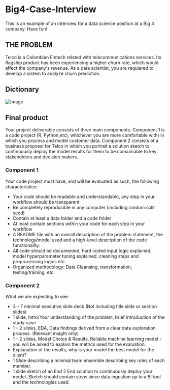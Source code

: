 # Big4-Case-Interview
This is an example of an interview for a data science position at a Big 4 company. Have fun!
## THE PROBLEM
Telco is a Colombian Fintech related with telecommunications services. Its flagship product has been experiencing a higher churn rate, which would affect the company's revenue.
As a data scientist, you are requiered to develop a sistem to analyze churn prediction.
## Dictionary
![image](https://github.com/user-attachments/assets/af01b77a-90f8-4ac8-acb9-422b8faa8f8a)
## Final product
Your project deliverable consists of three main components. Component 1 is a code project (R, Python,etc), whichever you are more comfortable with) in which you process and model customer data. Component 2 consists of a business proposal for Telco in which you portrait a solution sketch to continuously deploy the model results for them to be consumable to key stakeholders and decision makers. 
### Component 1
Your code project must have, and will be evaluated as such, the following characteristics:
* Your code should be readable and understandable, any step in your workflow should be transparent
* Be completely reproducible in any computer (including random split seed)
* Contain at least a data folder and a code folder
* At least contain sections within your code for each step in your workflow
* A README file with an overall description of the problem statement, the technology/model used and a high-level description of the code functionality.
* All code should be documented, hard coded input logic explained, model hyperparameter tuning explained, cleaning steps and preprocessing logics etc.
* Organized methodology: Data Cleansing, transformation, testing/training, etc.
### Component 2
What we are expecting to see:
* 3 – 7 minimal executive slide deck (Not including title slide or section slides)
* 1 slide, Intro/Your understanding of the problem, brief introduction of the study case
* 1 – 2 slides, EDA, Data findings derived from a clear data exploration process. (Relevant insight only)
* 1 – 2 slides, Model Choice & Results, Reliable machine learning model - you will be asked to explain the metrics used for the evaluation.
* Explanation of the results, why is your model the best model for the client?
* 1 Slide describing a minimal team ensemble describing key roles of each member.
* 1 slide sketch of an End 2 End solution to continuously deploy your model. Sketch should contain steps since data ingestion up to a BI tool and the technologies used.
